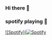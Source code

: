 ### Hi there 👋

<!--
**Anuj7th-Hokage/Anuj7th-Hokage** is a ✨ _special_ ✨ repository because its `README.md` (this file) appears on your GitHub profile.

Here are some ideas to get you started:

- 🔭 I’m currently working on ...
- 🌱 I’m currently learning ...
- 👯 I’m looking to collaborate on ...
- 🤔 I’m looking for help with ...
- 💬 Ask me about ...
- 📫 How to reach me: ...
- 😄 Pronouns: ...
- ⚡ Fun fact: ...
-->

### spotify playing 🎵


[![Spotify](![Spotify](spotify-readm.vercel.app/api/spotify)](https://open.spotify.com/user/playlist/31ty7hqpe5mq6lxz45ggcnca5zdq)
